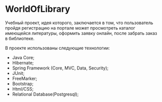 # WorldOfLibrary
Учебный проект, идея которого, заключается в том, что пользователь пройдя регистрацию на портале может просмотреть каталог имеющейся литературы, оформить заявку онлайн, после забрать заказ в библиотеке.

В проекте использованы следующие технологии:
- Java Core;
- Hibernate;
- Spring Framework (Core, MVC, Data, Security);
- JUnit;
- FreeMarker;
- Bootstrap;
- Html/CSS;
- Relational Database(Postgresql);
